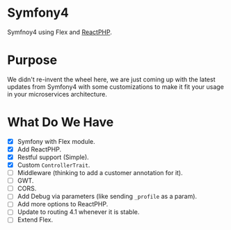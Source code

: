 # Symfony4
Symfnoy4 using Flex and [ReactPHP](https://reactphp.org/).

# Purpose
We didn't re-invent the wheel here, we are just coming up with the latest updates from Symfony4 with some customizations to make it fit your usage in your microservices architecture.

# What Do We Have
* [x] Symfony with Flex module.
* [x] Add ReactPHP.
* [x] Restful support (Simple).
* [x] Custom `ControllerTrait`.
* [ ] Middleware (thinking to add a customer annotation for it).
* [ ] GWT.
* [ ] CORS.
* [ ] Add Debug via parameters (like sending `_profile` as a param).
* [ ] Add more options to ReactPHP.
* [ ] Update to routing 4.1 whenever it is stable.
* [ ] Extend Flex.

